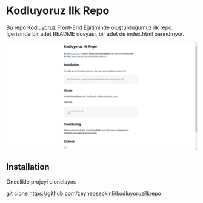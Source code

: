 # Kodluyoruz Ilk Repo
Bu repo [Kodluyoruz](https://app.patika.dev/courses/git/githuba-projemizin-eklenmesi-ve-diger-repo-hosting-web-platformlari) Front-End Eğitiminde oluşturduğumuz ilk repo. İçerisinde bir adet README dosyası, bir adet de index.html barındırıyor.

![](https://raw.githubusercontent.com/Kodluyoruz/taskforce/main/git/odev1/figures/markdown.png)

## Installation
Öncelikle projeyi clonelayın.

git clone https://github.com/zeynepseckinli/kodluyoruzilkrepo

